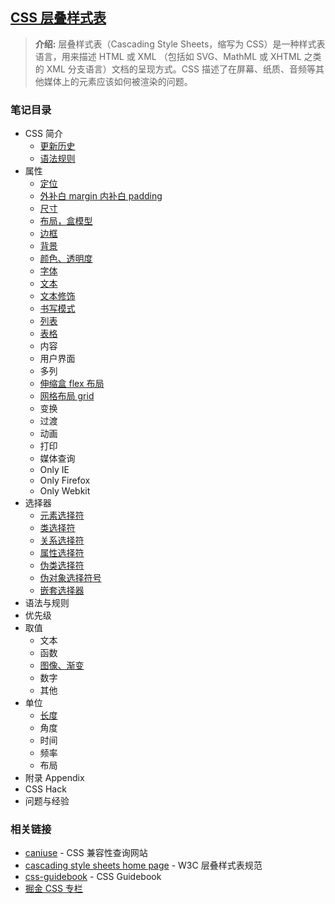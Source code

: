 ## [CSS 层叠样式表](#)
> **介绍:** 层叠样式表（Cascading Style Sheets，缩写为 CSS）是一种样式表语言，用来描述 HTML 或 XML
> （包括如 SVG、MathML 或 XHTML 之类的 XML 分支语言）文档的呈现方式。CSS 描述了在屏幕、纸质、音频等其
> 他媒体上的元素应该如何被渲染的问题。

### 笔记目录

* CSS 简介
  * [更新历史](./contents/history.md)
  * [语法规则](./contents/grammar.md)
* 属性
  * [定位](./contents/position.md)
  * [外补白 margin 内补白 padding](./contents/marginPadding.md)
  * [尺寸](./contents/dimension.md)
  * [布局，盒模型](./contents/boxModel.md)
  * [边框](./contents/border.md)
  * [背景](./contents/background.md)
  * [颜色、透明度](./contents/colorOpacity.md)
  * [字体](./contents/fonts.md)
  * [文本](./contents/texts.md)
  * [文本修饰](./contents/textDecoration.md)
  * [书写模式](./contents/writingModes.md)
  * [列表](./contents/list.md)
  * [表格](./contents/table.md)
  * 内容
  * 用户界面
  * 多列
  * [伸缩盒 flex 布局](./contents/flex.md)
  * [网格布局 grid](./contents/grid.md)
  * 变换
  * 过渡
  * 动画
  * 打印
  * 媒体查询
  * Only IE
  * Only Firefox
  * Only Webkit
* 选择器
  * [元素选择符](./contents/selectors/element.md)
  * [类选择符](https://developer.mozilla.org/zh-CN/docs/Web/CSS/Class_selectors)
  * [关系选择符](./contents/selectors/relationship.md)
  * [属性选择符](./contents/selectors/attribute.md)
  * [伪类选择符](./contents/selectors/pseudo-classes.md)
  * [伪对象选择符号](./contents/selectors/pseudo-element.md)
  * [嵌套选择器](./contents/selectors/nested-selector.md)
* 语法与规则
* 优先级
* 取值
  * 文本
  * 函数
  * [图像、渐变](./uints/imageGradient.md)
  * 数字
  * 其他
* 单位
  * [长度](./contents/units/width.md)
  * 角度
  * 时间
  * 频率
  * 布局
* 附录 Appendix
* CSS Hack
* 问题与经验

### 相关链接
- [caniuse](https://caniuse.com/) - CSS 兼容性查询网站
- [cascading style sheets home page](https://www.w3.org/Style/CSS/#specs) - W3C 层叠样式表规范
- [css-guidebook](https://tsejx.github.io/css-guidebook/) - CSS Guidebook
- [掘金 CSS 专栏](https://juejin.cn/tag/CSS)